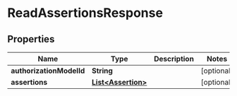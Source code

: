 

# ReadAssertionsResponse


## Properties

| Name | Type | Description | Notes |
|------------ | ------------- | ------------- | -------------|
|**authorizationModelId** | **String** |  |  [optional] |
|**assertions** | [**List&lt;Assertion&gt;**](Assertion.md) |  |  [optional] |



